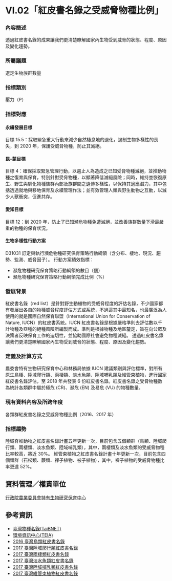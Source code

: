 # VI.02「紅皮書名錄之受威脅物種比例」

<script type="text/javascript" src="http://cdn.mathjax.org/mathjax/latest/MathJax.js?config=TeX-AMS-MML_HTMLorMML"></script>

### 內容簡述
透過紅皮書名錄的成果讓我們更清楚瞭解國家內生物受到威脅的狀態、程度、原因及變化趨勢。

### 所屬議題
選定生物族群數量
### 指標類別
壓力（P）
### 指標對應
#### 永續發展目標
目標 15.5：採取緊急重大行動來減少自然棲息地的退化，遏制生物多樣性的喪失，到 2020 年，保護受威脅物種，防止其滅絕。
#### 昆–蒙目標
目標 4：確保採取緊急管理行動，以遏止人為造成之已知受脅物種滅絕，並推動物種之復育與保育，特別針對受脅物種，以顯著降低滅絕風險；同時，維持並恢復原生、野生與馴化物種族群內部及族群間之遺傳多樣性，以保持其適應潛力，其中包括透過就地與移地保育及永續管理作法；並有效管理人類與野生動物之互動，以減少人獸衝突，促進共存。 
#### 愛知目標
目標 12：到 2020 年，防止了已知瀕危物種免遭滅絕，並改善族群數量下滑最嚴重的物種的保育狀況。
#### 生物多樣性行動方案
D31031 訂定與執行瀕危物種研究保育策略行動綱領（含分布、棲地、現況、趨勢、監測、威脅因子）。
行動方案績效指標：
* 瀕危物種研究保育策略行動綱領的數目（個）
* 瀕危物種研究保育策略行動綱領完成比例（%）
### 發展背景
紅皮書名錄（red list）是針對野生動植物的受威脅程度的評估名錄，不少國家都有發展出各自的物種威脅程度評估方式或系統，不過這其中最知名，也最廣泛為人使用的就是國際自然保育聯盟（International Union for Conservation of Nature, IUCN）的紅皮書系統。IUCN 紅皮書名錄是根據嚴格準則去評估數以千計物種及亞種的絕種風險所編製而成。準則是根據物種及地區釐定，旨在向公眾及決策者反映保育工作的迫切性，並協助國際社會避免物種滅絕。
透過紅皮書名錄讓我們更清楚瞭解國家內生物受到威脅的狀態、程度、原因及變化趨勢。
### 定義及計算方式
農委會特有生物研究保育中心和林務局依據 IUCN 建議類別與評估標準，對所有原生鳥種、陸域爬行類、兩棲類、淡水魚類、陸域哺乳類及維管束植物，進行國家紅皮書名錄評估，至 2018 年共發表 6 份紅皮書名錄。紅皮書名錄之受脅物種數為統計各類群中屬於極危 (CR)、瀕危 (EN) 及易危 (VU) 的物種數量。
### 現有資料內容及所跨年度
各類群紅皮書名錄之受威脅物種比例（2016、2017 年）
### 指標趨勢
陸域脊椎動物之紅皮書名錄計畫五年更新一次，目前包含五個類群（鳥類、陸域爬行類、兩棲類、淡水魚類、陸域哺乳類），其中，兩棲類及淡水魚類的受威脅物種比率較高，將近 30%。
維管束植物之紅皮書名錄計畫十年更新一次，目前包含四個類群（石松類、蕨類、裸子植物、被子植物），其中，裸子植物的受威脅物種比率更達 52%。
## 資料管理／權責單位
[行政院農業委員會特有生物研究保育中心](https://www.tesri.gov.tw) 
## 參考資訊 
* [臺灣物種名錄(TaiBNET)](https://taicol.tw) 
* [環境資訊中心(TEIA)](https://e-info.org.tw) 
* [2016 臺灣鳥類紅皮書名錄](https://www.tesri.gov.tw/Uploads/userfile/A6_2/2019-02-25_1326166430.pdf) 
* [2017 臺灣陸域爬行類紅皮書名錄](https://www.tesri.gov.tw/Uploads/userfile/A6_2/2019-02-25_1325552972.pdf) 
* [2017 臺灣兩棲類紅皮書名錄](https://www.tesri.gov.tw/Uploads/userfile/A6_2/2019-02-25_1324558041.pdf)
* [2017 臺灣淡水魚類紅皮書名錄](https://www.tesri.gov.tw/Uploads/userfile/A6_2/2019-02-25_1321011833.pdf)
* [2017 臺灣陸域哺乳類紅皮書名錄](https://www.tesri.gov.tw/Uploads/userfile/A6_2/2019-02-25_1323595093.pdf) 
* [2017 臺灣維管束植物紅皮書名錄](https://www.tesri.gov.tw/Uploads/userfile/A6_2/2019-02-25_1315069780.pdf) 
